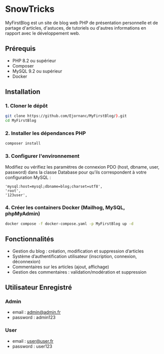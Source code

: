 # SnowTricks

MyFirstBlog est un site de blog web PHP de présentation personnelle et de partage d'articles, d'astuces, de tutoriels ou d'autres informations en rapport avec le développement web.

## Prérequis

- PHP 8.2 ou supérieur
- Composer
- MySQL 9.2 ou supérieur
- Docker

## Installation

### 1. Cloner le dépôt

```bash
git clone https://github.com/Ejornanc/MyFirstBlog/).git
cd MyFirstBlog
```

### 2. Installer les dépendances PHP

```bash
composer install
```

### 3. Configurer l'environnement

Modifiez ou vérifiez les paramètres de connexion PDO (host, dbname, user, password) dans la classe Database pour qu’ils correspondent à votre configuration MySQL :

```
'mysql:host=mysql;dbname=blog;charset=utf8',
'root',
'123user',
```

### 4. Créer les containers Docker (Mailhog, MySQL, phpMyAdmin)

```bash
docker compose -f docker-compose.yaml -p MyFirstBlog up -d
```

## Fonctionnalités

- Gestion du blog : création, modification et suppression d’articles
- Système d’authentification utilisateur (inscription, connexion, déconnexion)
- Commentaires sur les articles (ajout, affichage)
- Gestion des commentaires : validation/modération et suppression

## Utilisateur Enregistré

### Admin
- email : admin@admin.fr
- password : admin123

### User
- email : user@user.fr
- password : user123
